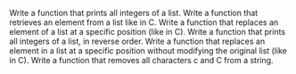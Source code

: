 Write a function that prints all integers of a list.
Write a function that retrieves an element from a list like in C.
Write a function that replaces an element of a list at a specific position (like in C).
Write a function that prints all integers of a list, in reverse order.
Write a function that replaces an element in a list at a specific position without modifying the original list (like in C).
Write a function that removes all characters c and C from a string.
